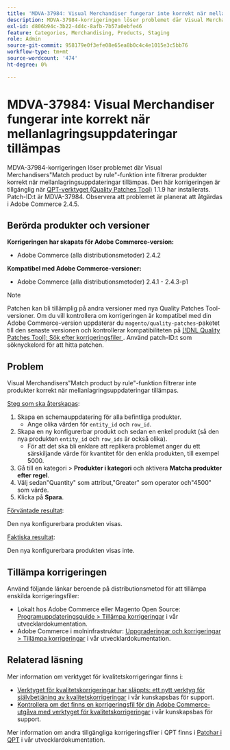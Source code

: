 ```yaml
---
title: 'MDVA-37984: Visual Merchandiser fungerar inte korrekt när mellanlagringsuppdateringar tillämpas'
description: MDVA-37984-korrigeringen löser problemet där Visual Merchandisers"Match product by rule"-funktion inte filtrerar produkter korrekt när mellanlagringsuppdateringar tillämpas. Den här korrigeringen är tillgänglig när [QPT-verktyget (Quality Patches Tool)](/help/announcements/adobe-commerce-announcements/magento-quality-patches-released-new-tool-to-self-serve-quality-patches.md) 1.1.9 är installerat. Patch-ID:t är MDVA-37984. Observera att problemet är planerat att åtgärdas i Adobe Commerce 2.4.5.
exl-id: d806b94c-3b22-4d4c-8afb-7b57a0ebfe46
feature: Categories, Merchandising, Products, Staging
role: Admin
source-git-commit: 958179e0f3efe08e65ea8b0c4c4e1015e3c5bb76
workflow-type: tm+mt
source-wordcount: '474'
ht-degree: 0%

---
```


# MDVA-37984: Visual Merchandiser fungerar inte korrekt när mellanlagringsuppdateringar tillämpas

MDVA-37984-korrigeringen löser problemet där Visual Merchandisers&quot;Match product by rule&quot;-funktion inte filtrerar produkter korrekt när mellanlagringsuppdateringar tillämpas. Den här korrigeringen är tillgänglig när [QPT-verktyget (Quality Patches Tool)](/help/announcements/adobe-commerce-announcements/magento-quality-patches-released-new-tool-to-self-serve-quality-patches.md) 1.1.9 har installerats. Patch-ID:t är MDVA-37984. Observera att problemet är planerat att åtgärdas i Adobe Commerce 2.4.5.

## Berörda produkter och versioner

**Korrigeringen har skapats för Adobe Commerce-version:**

* Adobe Commerce (alla distributionsmetoder) 2.4.2

**Kompatibel med Adobe Commerce-versioner:**

* Adobe Commerce (alla distributionsmetoder) 2.4.1 - 2.4.3-p1

>[!NOTE]
>
>Patchen kan bli tillämplig på andra versioner med nya Quality Patches Tool-versioner. Om du vill kontrollera om korrigeringen är kompatibel med din Adobe Commerce-version uppdaterar du `magento/quality-patches`-paketet till den senaste versionen och kontrollerar kompatibiliteten på [[!DNL Quality Patches Tool]: Sök efter korrigeringsfiler ](https://devdocs.magento.com/quality-patches/tool.html#patch-grid). Använd patch-ID:t som söknyckelord för att hitta patchen.

## Problem

Visual Merchandisers&quot;Match product by rule&quot;-funktion filtrerar inte produkter korrekt när mellanlagringsuppdateringar tillämpas.

<u>Steg som ska återskapas</u>:

1. Skapa en schemauppdatering för alla befintliga produkter.
   * Ange olika värden för `entity_id` och `row_id`.
1. Skapa en ny konfigurerbar produkt och sedan en enkel produkt (så den nya produkten `entity_id` och `row_ids` är också olika).
   * För att det ska bli enklare att replikera problemet anger du ett särskiljande värde för kvantitet för den enkla produkten, till exempel 5000.
1. Gå till en kategori > **Produkter i kategori** och aktivera **Matcha produkter efter regel**.
1. Välj sedan&quot;Quantity&quot; som attribut,&quot;Greater&quot; som operator och&quot;4500&quot; som värde.
1. Klicka på **Spara**.

<u>Förväntade resultat</u>:

Den nya konfigurerbara produkten visas.

<u>Faktiska resultat</u>:

Den nya konfigurerbara produkten visas inte.

## Tillämpa korrigeringen

Använd följande länkar beroende på distributionsmetod för att tillämpa enskilda korrigeringsfiler:

* Lokalt hos Adobe Commerce eller Magento Open Source: [Programuppdateringsguide > Tillämpa korrigeringar](https://devdocs.magento.com/guides/v2.4/comp-mgr/patching/mqp.html) i vår utvecklardokumentation.
* Adobe Commerce i molninfrastruktur: [Uppgraderingar och korrigeringar > Tillämpa korrigeringar](https://devdocs.magento.com/cloud/project/project-patch.html) i vår utvecklardokumentation.

## Relaterad läsning

Mer information om verktyget för kvalitetskorrigeringar finns i:

* [Verktyget för kvalitetskorrigeringar har släppts: ett nytt verktyg för självbetjäning av kvalitetskorrigeringar](/help/announcements/adobe-commerce-announcements/magento-quality-patches-released-new-tool-to-self-serve-quality-patches.md) i vår kunskapsbas för support.
* [Kontrollera om det finns en korrigeringsfil för din Adobe Commerce-utgåva med verktyget för kvalitetskorrigeringar](/help/support-tools/patches-available-in-qpt-tool/check-patch-for-magento-issue-with-magento-quality-patches.md) i vår kunskapsbas för support.

Mer information om andra tillgängliga korrigeringsfiler i QPT finns i [Patchar i QPT](https://devdocs.magento.com/quality-patches/tool.html#patch-grid) i vår utvecklardokumentation.
